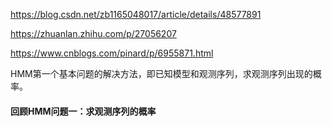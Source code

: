 https://blog.csdn.net/zb1165048017/article/details/48577891

https://zhuanlan.zhihu.com/p/27056207

https://www.cnblogs.com/pinard/p/6955871.html

HMM第一个基本问题的解决方法，即已知模型和观测序列，求观测序列出现的概率。

#### 回顾HMM问题一：求观测序列的概率

